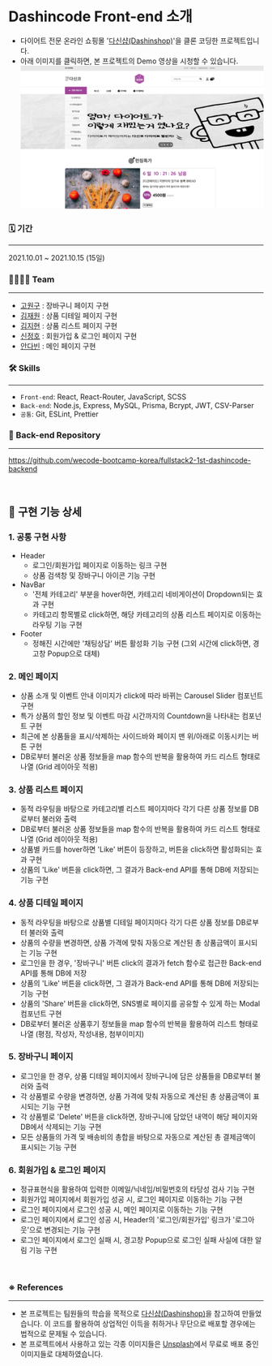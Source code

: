 # Dashincode Front-end 소개

- 다이어트 전문 온라인 쇼핑몰 '[다신샵(Dashinshop)](http://dshop.dietshin.com/)'을 클론 코딩한 프로젝트입니다.
- 아래 이미지를 클릭하면, 본 프로젝트의 Demo 영상을 시청할 수 있습니다.
  [![[Dashincode] Demo 영상](./public/images/README.png)](https://vimeo.com/634975398)

### 🗓 기간

---

2021.10.01 ~ 2021.10.15 (15일)

### 👨‍👩‍👧‍👦 Team

---

- [고원구](https://github.com/goplanit) : 장바구니 페이지 구현
- [김재원](https://github.com/jambottle) : 상품 디테일 페이지 구현
- [김지현](https://github.com/jihnk) : 상품 리스트 페이지 구현
- [신정호](https://github.com/shin-jungho) : 회원가입 & 로그인 페이지 구현
- [안다빈](https://github.com/dabin219) : 메인 페이지 구현

### 🛠 Skills

---

- `Front-end`: React, React-Router, JavaScript, SCSS
- `Back-end`: Node.js, Express, MySQL, Prisma, Bcrypt, JWT, CSV-Parser
- `공통`: Git, ESLint, Prettier

### 🤝 Back-end Repository

---

https://github.com/wecode-bootcamp-korea/fullstack2-1st-dashincode-backend

<br/>

## 📑 구현 기능 상세

### 1. 공통 구현 사항

- Header
  - 로그인/회원가입 페이지로 이동하는 링크 구현
  - 상품 검색창 및 장바구니 아이콘 기능 구현
- NavBar
  - '전체 카테고리' 부분을 hover하면, 카테고리 네비게이션이 Dropdown되는 효과 구현
  - 카테고리 항목별로 click하면, 해당 카테고리의 상품 리스트 페이지로 이동하는 라우팅 기능 구현
- Footer
  - 정해진 시간에만 '채팅상담' 버튼 활성화 기능 구현 (그외 시간에 click하면, 경고창 Popup으로 대체)

### 2. 메인 페이지

- 상품 소개 및 이벤트 안내 이미지가 click에 따라 바뀌는 Carousel Slider 컴포넌트 구현
- 특가 상품의 할인 정보 및 이벤트 마감 시간까지의 Countdown을 나타내는 컴포넌트 구현
- 최근에 본 상품들을 표시/삭제하는 사이드바와 페이지 맨 위/아래로 이동시키는 버튼 구현
- DB로부터 불러온 상품 정보들을 map 함수의 반복을 활용하여 카드 리스트 형태로 나열 (Grid 레이아웃 적용)

### 3. 상품 리스트 페이지

- 동적 라우팅을 바탕으로 카테고리별 리스트 페이지마다 각기 다른 상품 정보를 DB로부터 불러와 출력
- DB로부터 불러온 상품 정보들을 map 함수의 반복을 활용하여 카드 리스트 형태로 나열 (Grid 레이아웃 적용)
- 상품별 카드를 hover하면 'Like' 버튼이 등장하고, 버튼을 click하면 활성화되는 효과 구현
- 상품의 'Like' 버튼을 click하면, 그 결과가 Back-end API를 통해 DB에 저장되는 기능 구현

### 4. 상품 디테일 페이지

- 동적 라우팅을 바탕으로 상품별 디테일 페이지마다 각기 다른 상품 정보를 DB로부터 불러와 출력
- 상품의 수량을 변경하면, 상품 가격에 맞춰 자동으로 계산된 총 상품금액이 표시되는 기능 구현
- 로그인을 한 경우, '장바구니' 버튼 click의 결과가 fetch 함수로 접근한 Back-end API를 통해 DB에 저장
- 상품의 'Like' 버튼을 click하면, 그 결과가 Back-end API를 통해 DB에 저장되는 기능 구현
- 상품의 'Share' 버튼을 click하면, SNS별로 페이지를 공유할 수 있게 하는 Modal 컴포넌트 구현
- DB로부터 불러온 상품후기 정보들을 map 함수의 반복을 활용하여 리스트 형태로 나열 (평점, 작성자, 작성내용, 첨부이미지)

### 5. 장바구니 페이지

- 로그인을 한 경우, 상품 디테일 페이지에서 장바구니에 담은 상품들을 DB로부터 불러와 출력
- 각 상품별로 수량을 변경하면, 상품 가격에 맞춰 자동으로 계산된 총 상품금액이 표시되는 기능 구현
- 각 상품별로 'Delete' 버튼을 click하면, 장바구니에 담았던 내역이 해당 페이지와 DB에서 삭제되는 기능 구현
- 모든 상품들의 가격 및 배송비의 총합을 바탕으로 자동으로 계산된 총 결제금액이 표시되는 기능 구현

### 6. 회원가입 & 로그인 페이지

- 정규표현식을 활용하여 입력한 이메일/닉네임/비밀번호의 타당성 검사 기능 구현
- 회원가입 페이지에서 회원가입 성공 시, 로그인 페이지로 이동하는 기능 구현
- 로그인 페이지에서 로그인 성공 시, 메인 페이지로 이동하는 기능 구현
- 로그인 페이지에서 로그인 성공 시, Header의 '로그인/회원가입' 링크가 '로그아웃'으로 변경되는 기능 구현
- 로그인 페이지에서 로그인 실패 시, 경고창 Popup으로 로그인 실패 사실에 대한 알림 기능 구현

<br/>

### ※ References

---

- 본 프로젝트는 팀원들의 학습을 목적으로 [다신샵(Dashinshop)](http://dshop.dietshin.com/)을 참고하여 만들었습니다. 이 코드를 활용하여 상업적인 이득을 취하거나 무단으로 배포할 경우에는 법적으로 문제될 수 있습니다.
- 본 프로젝트에서 사용하고 있는 각종 이미지들은 [Unsplash](https://unsplash.com/)에서 무료로 배포 중인 이미지들로 대체하였습니다.
